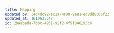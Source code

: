 ```yaml
---
title: Mapping
updated_by: 34d4dc92-ec1a-4900-9a81-ed8dd8606f23
updated_at: 1610635547
id: 2baabada-7bbc-4961-92f2-4f9f840195c6
---
```

